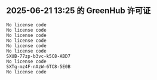 ## 2025-06-21 13:25 的 GreenHub 许可证
```
No license code
No license code
No license code
No license code
No license code
No license code
SXUB-77zp-b3vc-k5C8-ABD7
No license code
SXTq-mz4F-nAzW-6TC8-5E0B
No license code
```

